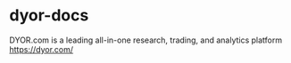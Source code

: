 # dyor-docs
DYOR.com is a leading all-in-one research, trading, and analytics platform
https://dyor.com/

